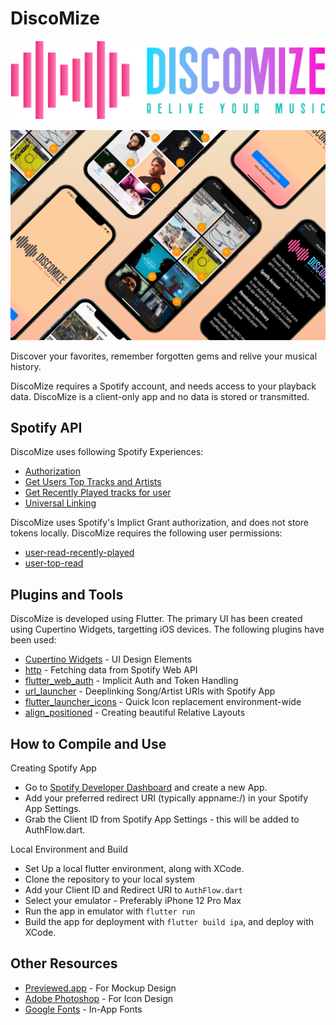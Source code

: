 # DiscoMize

![](assets/logos/Discomize-Color.png)

![](assets/banner/Banner.png)

Discover your favorites, remember forgotten gems and relive your musical history.

DiscoMize requires a Spotify account, and needs access to your playback data. DiscoMize is a client-only app and no data is stored or transmitted.

## Spotify API

DiscoMize uses following Spotify Experiences:

- [Authorization](https://developer.spotify.com/documentation/general/guides/authorization-guide/#implicit-grant-flow)
- [Get Users Top Tracks and Artists](https://developer.spotify.com/documentation/web-api/reference/personalization/get-users-top-artists-and-tracks/)
- [Get Recently Played tracks for user](https://developer.spotify.com/documentation/web-api/reference/player/get-recently-played/)
- [Universal Linking](https://developer.spotify.com/documentation/general/guides/content-linking-guide/)

DiscoMize uses Spotify's Implict Grant authorization, and does not store tokens locally. DiscoMize requires the following user permissions:

- [user-read-recently-played](https://developer.spotify.com/documentation/general/guides/scopes/#user-read-recently-played)
- [user-top-read](https://developer.spotify.com/documentation/general/guides/scopes/#user-top-read)

## Plugins and Tools

DiscoMize is developed using Flutter. The primary UI has been created using Cupertino Widgets, targetting iOS devices. The following plugins have been used:

- [Cupertino Widgets](https://flutter.dev/docs/development/ui/widgets/cupertino) - UI Design Elements
- [http](https://pub.dev/packages/http) - Fetching data from Spotify Web API
- [flutter_web_auth](https://pub.dev/packages/flutter_web_auth/example) - Implicit Auth and Token Handling
- [url_launcher](https://pub.dev/packages/url_launcher) - Deeplinking Song/Artist URIs with Spotify App
- [flutter_launcher_icons](https://pub.dev/packages/flutter_launcher_icons) - Quick Icon replacement environment-wide
- [align_positioned](https://pub.dev/packages/align_positioned) - Creating beautiful Relative Layouts

## How to Compile and Use

Creating Spotify App
- Go to [Spotify Developer Dashboard](https://developer.spotify.com/dashboard) and create a new App.
- Add your preferred redirect URI (typically appname:/) in your Spotify App Settings.
- Grab the Client ID from Spotify App Settings - this will be added to AuthFlow.dart.

Local Environment and Build
- Set Up a local flutter environment, along with XCode.
- Clone the repository to your local system
- Add your Client ID and Redirect URI to `AuthFlow.dart`
- Select your emulator - Preferably iPhone 12 Pro Max
- Run the app in emulator with `flutter run`
- Build the app for deployment with `flutter build ipa`, and deploy with XCode.

## Other Resources

- [Previewed.app](https://previewed.app) - For Mockup Design
- [Adobe Photoshop](https://www.adobe.com/in/products/photoshop.html) - For Icon Design
- [Google Fonts](https://fonts.google.com) - In-App Fonts

